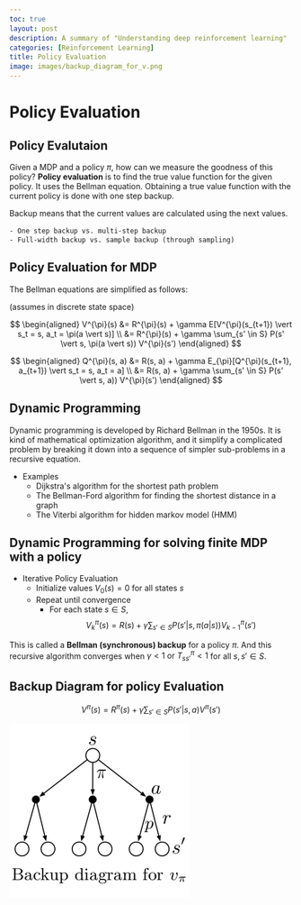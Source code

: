 ```yaml
---
toc: true
layout: post
description: A summary of "Understanding deep reinforcement learning"
categories: [Reinforcement Learning]
title: Policy Evaluation
image: images/backup_diagram_for_v.png
---
```

# Policy Evaluation

## Policy Evalutaion

Given a MDP and a policy $\pi$, how can we measure the goodness of this policy? **Policy evaluation** is to find the true value function for the given policy. It uses the Bellman equation. Obtaining a true value function with the current policy is done with one step backup. 

Backup means that the current values are calculated using the next values.

    - One step backup vs. multi-step backup
    - Full-width backup vs. sample backup (through sampling)

## Policy Evaluation for MDP
The Bellman equations are simplified as follows: 

(assumes in discrete state space)

$$ \begin{aligned} V^{\pi}(s) &= R^{\pi}(s) + \gamma E[V^{\pi}(s_{t+1}) \vert s_t = s, a_t = \pi(a \vert s)] \\ &= R^{\pi}(s) + \gamma \sum_{s' \in S} P(s' \vert s, \pi(a \vert s)) V^{\pi}(s') \end{aligned} $$

$$ \begin{aligned} Q^{\pi}(s, a) &= R(s, a) + \gamma E_{\pi}[Q^{\pi}(s_{t+1}, a_{t+1}) \vert s_t = s, a_t = a] \\ &= R(s, a) + \gamma \sum_{s' \in S} P(s' \vert s, a)) V^{\pi}(s') \end{aligned} $$

## Dynamic Programming

Dynamic programming is developed by Richard Bellman in the 1950s. It is kind of mathematical optimization algorithm, and it simplify a complicated problem by breaking it down into a sequence of simpler sub-problems in a recursive equation.

- Examples
  - Dijkstra's algorithm for the shortest path problem
  - The Bellman-Ford algorithm for finding the shortest distance in a graph
  - The Viterbi algorithm for hidden markov model (HMM)

## Dynamic Programming for solving finite MDP with a policy

- Iterative Policy Evaluation
  - Initialize values $V_0(s) = 0$ for all states $s$
  - Repeat until convergence
    - For each state $s \in S$,
$$ V_{k}^{\pi}(s) = R(s) + \gamma \sum_{s' \in S} P(s' \vert s, \pi(a \vert s)) V_{k-1}^{\pi}(s') $$

This is called a **Bellman (synchronous) backup** for a policy $\pi$. And this recursive algorithm converges when $\gamma < 1 \text{  or  } T_{ss'}^{\pi} < 1$ for all $s, s' \in S$.

## Backup Diagram for policy Evaluation

$$ V^{\pi}(s) = R^{\pi}(s) + \gamma \sum_{s' \in S} P(s' \vert s, a) V^{\pi}(s') $$

![backup diagram](/images/backup_diagram_for_v.png) 

